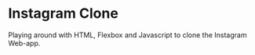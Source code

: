 # Instagram Clone
 
 Playing around with HTML, Flexbox and Javascript to clone the Instagram Web-app.
 
 
